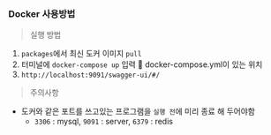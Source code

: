 ### Docker 사용방법 


>  실행 방법
  1. ``packages``에서 최신 도커 이미지 ``pull``
  2. 터미널에 ``docker-compose up`` 입력 📌 docker-compose.yml이 있는 위치
  3. ``http://localhost:9091/swagger-ui/#/``

      
>  주의사항
* 도커와 같은 포트를 쓰고있는 프로그램을 ``실행 전``에 미리 종료 해 두어야함
  * ``3306`` : mysql, ``9091`` : server, ``6379`` : redis
